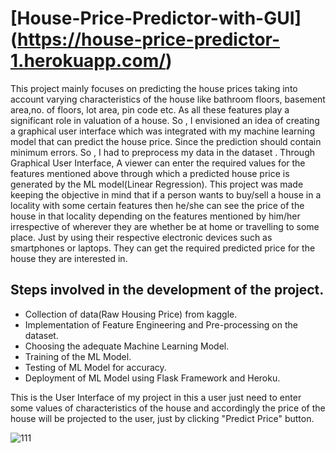 # [House-Price-Predictor-with-GUI] (https://house-price-predictor-1.herokuapp.com/)
This project mainly focuses on predicting the house prices taking into account varying characteristics of the house like bathroom floors,
basement area,no. of floors, lot area, pin code etc. As all these features play a significant role in valuation of a house.  So , I envisioned 
an idea of creating a graphical user interface which was integrated with my machine learning model that can predict the house price. Since
the prediction should contain minimum errors. So , I had to preprocess my data in the dataset .  Through Graphical User Interface, A 
viewer can enter the required values for the features mentioned above through which a predicted house price is generated by the ML model(Linear Regression). 
This project was made keeping the objective in mind that if a person wants to buy/sell a house in a locality with some 
certain features then he/she can see the price of the house in that locality depending on the features mentioned by him/her  irrespective
of wherever they are whether be at home or travelling to some place.  Just by using their respective electronic devices such as smartphones
or laptops. They can get the required predicted price for the house they are interested in.

## Steps involved in the development of the project.
- Collection of data(Raw Housing Price) from kaggle.
- Implementation of Feature Engineering and Pre-processing on the dataset.
- Choosing the adequate Machine Learning Model.
- Training of the ML Model.
- Testing of ML Model for accuracy.
- Deployment of ML Model using Flask Framework and Heroku.

This is the User Interface of my project in this a user just need to enter some values of characteristics of the house and accordingly
the price of the house will be projected to the user, just by clicking "Predict Price" button.

![111](https://user-images.githubusercontent.com/69504019/179470369-31369149-3841-4a31-88e3-6d4e525d1baa.png)
